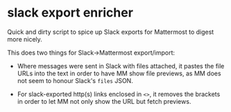 # slack export enricher

Quick and dirty script to spice up Slack exports for Mattermost to digest
more nicely.

This does two things for Slack->Mattermost export/import:

* Where messages were sent in Slack with files attached, it pastes the
  file URLs into the text in order to have MM show file previews, as MM
  does not seem to honour Slack's `files` JSON.

* For slack-exported http(s) links enclosed in `<>`, it removes the
  brackets in order to let MM not only show the URL but fetch previews.